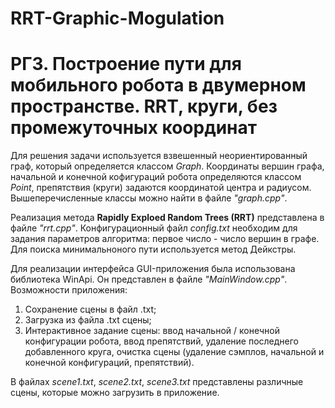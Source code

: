 # RRT-Graphic-Mogulation
# РГЗ. Построение пути для мобильного робота в двумерном пространстве. RRT, круги, без промежуточных координат

Для решения задачи используется взвешенный неориентированный граф, который определяется классом _Graph_. Координаты вершин графа,
начальной и конечной кофигураций робота определяются классом _Point_, препятствия (круги) задаются координатой центра и радиусом. Вышеперечисленные классы можно найти в файле _"graph.cpp"_.

Реализация метода __Rapidly Exploed Random Trees (RRT)__ представлена в файле _"rrt.cpp"_. Конфигурационный файл _config.txt_ необходим для задания параметров алгоритма:
первое число - число вершин в графе. Для поиска минимальноного пути
используется метод Дейкстры.

Для реализации интерфейса GUI-приложения была использована библиотека WinApi. Он представлен в файле _"MainWindow.cpp"_.
Возможности приложения:
1. Сохранение сцены в файл .txt;
2. Загрузка из файла .txt сцены;
3. Интерактивное задание сцены: ввод начальной / конечной конфигурации робота, ввод препятствий, удаление последнего добавленного круга, очистка сцены (удаление сэмплов, начальной и конечной конфигураций, препятствий).

В файлах _scene1.txt_, _scene2.txt_, _scene3.txt_ представлены различные сцены, которые можно загрузить в приложение.
